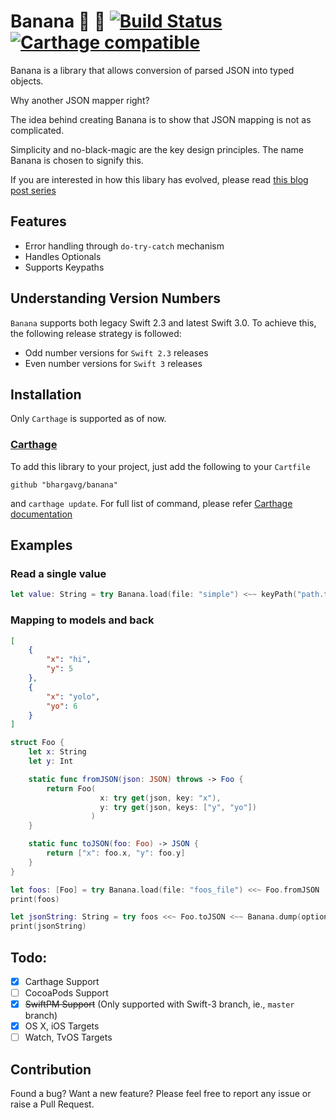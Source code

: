 # Banana 🍌 🐒 [![Build Status](https://travis-ci.org/bhargavg/Banana.svg?branch=master)](https://travis-ci.org/bhargavg/Banana) [![Carthage compatible](https://img.shields.io/badge/Carthage-compatible-4BC51D.svg?style=flat)](https://github.com/Carthage/Carthage)


Banana is a library that allows conversion of parsed JSON into typed objects.

Why another JSON mapper right?

The idea behind creating Banana is to show that JSON mapping is not as complicated.

Simplicity and no-black-magic are the key design principles. The name Banana is chosen to signify this.

If you are interested in how this libary has evolved, please read [this blog post series](http://bhargavg.com/swift/2016/03/29/functional-json-parsing-in-swift.html)

## Features
- Error handling through `do-try-catch` mechanism
- Handles Optionals
- Supports Keypaths

## Understanding Version Numbers
`Banana` supports both legacy Swift 2.3 and latest Swift 3.0. To achieve this, the following release strategy is followed:

* Odd number versions for `Swift 2.3` releases
* Even number versions for `Swift 3` releases

## Installation
Only `Carthage` is supported as of now.

### [Carthage](https://github.com/Carthage/Carthage)

To add this library to your project, just add the following to your `Cartfile`

```
github "bhargavg/banana"
```

and `carthage update`. For full list of command, please refer [Carthage documentation](https://github.com/Carthage/Carthage)

## Examples

### Read a single value
```swift
let value: String = try Banana.load(file: "simple") <~~ keyPath("path.to.key")
```

### Mapping to models and back
```json
[
    {
        "x": "hi",
        "y": 5
    },
    {
        "x": "yolo",
        "yo": 6
    }
]
```

```swift
struct Foo {
    let x: String
    let y: Int

    static func fromJSON(json: JSON) throws -> Foo {
        return Foo(
                    x: try get(json, key: "x"),
                    y: try get(json, keys: ["y", "yo"])
                  )
    }

    static func toJSON(foo: Foo) -> JSON {
        return ["x": foo.x, "y": foo.y]
    }
}

let foos: [Foo] = try Banana.load(file: "foos_file") <<~ Foo.fromJSON
print(foos)

let jsonString: String = try foos <<~ Foo.toJSON <~~ Banana.dump(options: [.PrettyPrinted]) <~~ Banana.toString(encoding: NSUTF8StringEncoding)
print(jsonString)
```

## Todo:
- [x] Carthage Support
- [ ] CocoaPods Support
- [x] ~~SwiftPM Support~~ (Only supported with Swift-3 branch, ie., `master` branch)
- [x] OS X, iOS Targets
- [ ] Watch, TvOS Targets

## Contribution
Found a bug? Want a new feature? Please feel free to report any issue or raise a Pull Request.
